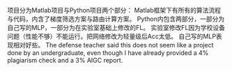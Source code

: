 项目分为Matlab项目与Python项目两个部分：
Matlab框架下有所有的算法流程与代码，内含了梯度筛选方案与路由计算方案。
Python内包含两部分，一部分为自己写的MLP，一部分为在实验室基础上修改的FL。
实验室修改FL因为学校设备问题（性能不够）不能运行。把网络修改为轻量级后Acc太低。
自己写的MLP表现相对好些。
The defense teacher said this does not seem like a project done by an undergraduate, even though I have already provided a 4% plagiarism check and a 3% AIGC report.
